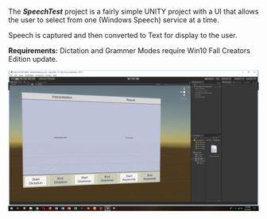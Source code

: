 The **_SpeechTest_** project is a fairly simple UNITY project with a UI that allows the user to select from one (Windows Speech) service at a time. 

Speech is captured and then converted to Text for display to the user. 

**Requirements:**
Dictation and Grammer Modes require Win10 Fall Creators Edition update.

![SpeechTest Unity Project Screenshot](./ProjectScreenShot.png)